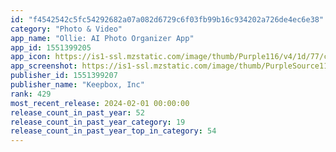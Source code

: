 ```yaml
---
id: "f4542542c5fc54292682a07a082d6729c6f03fb99b16c934202a726de4ec6e38"
category: "Photo & Video"
app_name: "Ollie: AI Photo Organizer App"
app_id: 1551399205
app_icon: https://is1-ssl.mzstatic.com/image/thumb/Purple116/v4/1d/77/c5/1d77c5b7-14e3-8db8-5070-cda9bbbdb07e/AppIcon-var-01-0-0-1x_U007ephone-0-0-85-220.png/1024x1024bb.png
app_screenshot: https://is1-ssl.mzstatic.com/image/thumb/PurpleSource116/v4/08/c5/6c/08c56c48-26ec-cb0b-19b7-8dc6df827421/68537d83-b93a-4032-a869-945497d1df2d_Keepbox_GoodOnes_US_iOS-6.5_Screenshot-Revisions_231010_01.png/1284x2778bb.png
publisher_id: 1551399207
publisher_name: "Keepbox, Inc"
rank: 429
most_recent_release: 2024-02-01 00:00:00
release_count_in_past_year: 52
release_count_in_past_year_category: 19
release_count_in_past_year_top_in_category: 54
---
```

